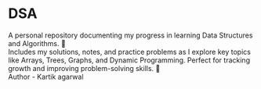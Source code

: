 # DSA
A personal repository documenting my progress in learning Data Structures and Algorithms. 🌱<br>
Includes my solutions, notes, and practice problems as I explore key topics like Arrays, Trees, Graphs, and Dynamic Programming. Perfect for tracking growth and improving problem-solving skills. 🚀<br>
Author - Kartik agarwal

